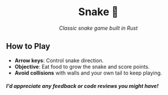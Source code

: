 <h1 align="center">Snake 🐍</h1>
<p align="center"><em>Classic snake game built in Rust</em></p>

## How to Play
* **Arrow keys**: Control snake direction.
* **Objective**: Eat food to grow the snake and score points.
* **Avoid collisions** with walls and your own tail to keep playing.

#### *I'd appreciate any feedback or code reviews you might have!*
